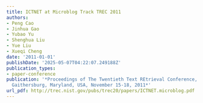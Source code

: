 ```yaml
---
title: ICTNET at Microblog Track TREC 2011
authors:
- Peng Cao
- Jinhua Gao
- Yubao Yu
- Shenghua Liu
- Yue Liu
- Xueqi Cheng
date: '2011-01-01'
publishDate: '2025-05-07T04:22:07.249188Z'
publication_types:
- paper-conference
publication: '*Proceedings of The Twentieth Text REtrieval Conference, TREC 2011,
  Gaithersburg, Maryland, USA, November 15-18, 2011*'
url_pdf: http://trec.nist.gov/pubs/trec20/papers/ICTNET.microblog.pdf
---
```

